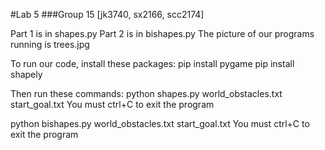 #Lab 5
###Group 15 [jk3740, sx2166, scc2174]

Part 1 is in shapes.py
Part 2 is in bishapes.py
The picture of our programs running is trees.jpg

To run our code, install these packages:
pip install pygame
pip install shapely

Then run these commands:
python shapes.py world_obstacles.txt start_goal.txt
You must ctrl+C to exit the program

python bishapes.py world_obstacles.txt start_goal.txt
You must ctrl+C to exit the program